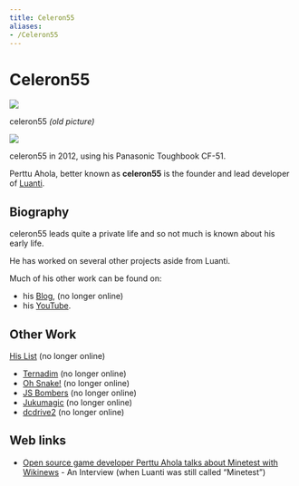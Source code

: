```yaml
---
title: Celeron55
aliases:
- /Celeron55
---
```


# Celeron55


[![](/images/celeron55/C55.jpg)](/images/celeron55/C55.jpg)

celeron55 _(old picture)_

[![](/images/celeron55/C55-2.jpg)](/images/celeron55/C55-2.jpg)

celeron55 in 2012, using his Panasonic Toughbook CF-51.

Perttu Ahola, better known as **celeron55** is the founder and lead developer of [Luanti](/about/luanti).

Biography
---------

celeron55 leads quite a private life and so not much is known about his early life.

He has worked on several other projects aside from Luanti.

Much of his other work can be found on:

* his [Blog](http://c55.me/blog/), (no longer online)
* his [YouTube](http://www.youtube.com/celeron55/).

Other Work
----------

[His List](http://c55.me/blog/?page_id=545) (no longer online)

* [Ternadim](http://celeron.55.lt/blog/?attachment_id=555) (no longer online)
* [Oh Snake!](http://c55.me/blog/?p=765) (no longer online)
* [JS Bombers](http://c55.me/blog/?p=498) (no longer online)
* [Jukumagic](http://code.google.com/p/jukumagic/) (no longer online)
* [dcdrive2](http://c55.me/blog/?p=811) (no longer online)

Web links
--------

* [Open source game developer Perttu Ahola talks about Minetest with Wikinews](https://en.wikinews.org/wiki/Open_source_game_developer_Perttu_Ahola_talks_about_Minetest_with_Wikinews) - An Interview (when Luanti was still called “Minetest”)